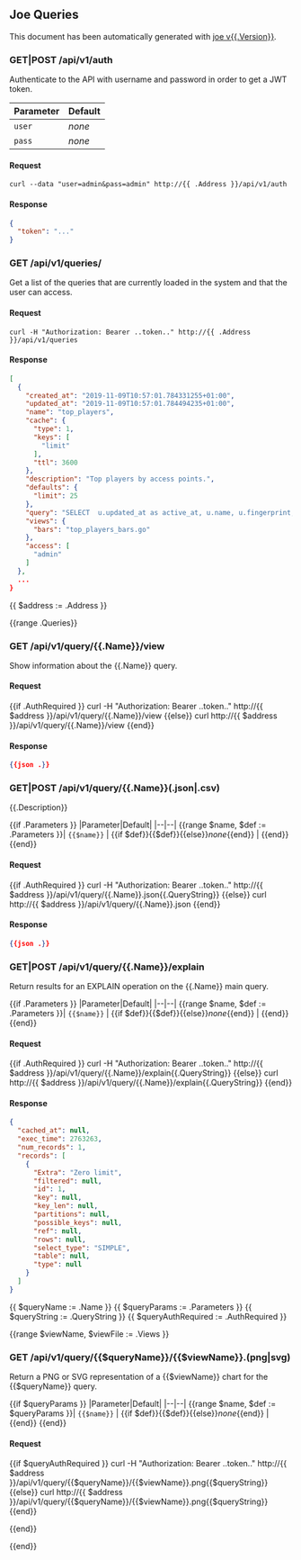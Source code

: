 ## Joe Queries

This document has been automatically generated with [joe v{{.Version}}](https://github.com/evilsocket/joe).

### GET|POST /api/v1/auth  

Authenticate to the API with username and password in order to get a JWT token.

|Parameter|Default|
|--|--|
| `user` | _none_ |
| `pass` | _none_ |

#### Request

    curl --data "user=admin&pass=admin" http://{{ .Address }}/api/v1/auth

#### Response

```json
{
  "token": "..."
}
```

### GET /api/v1/queries/

Get a list of the queries that are currently loaded in the system and that the user can access.

#### Request

    curl -H "Authorization: Bearer ..token.." http://{{ .Address }}/api/v1/queries

#### Response

```json
[
  {
    "created_at": "2019-11-09T10:57:01.784331255+01:00",
    "updated_at": "2019-11-09T10:57:01.784494235+01:00",
    "name": "top_players",
    "cache": {
      "type": 1,
      "keys": [
        "limit"
      ],
      "ttl": 3600
    },
    "description": "Top players by access points.",
    "defaults": {
      "limit": 25
    },
    "query": "SELECT  u.updated_at as active_at, u.name, u.fingerprint, u.country, COUNT(a.id) AS networks FROM units u INNER JOIN access_points a ON u.id = a.unit_id GROUP BY u.id ORDER BY networks DESC LIMIT {limit}",
    "views": {
      "bars": "top_players_bars.go"
    },
    "access": [
      "admin"
    ]
  },
  ...
}
```

{{ $address := .Address }}

{{range .Queries}}

### GET /api/v1/query/{{.Name}}/view  

Show information about the {{.Name}} query.

#### Request

{{if .AuthRequired }}
    curl -H "Authorization: Bearer ..token.." http://{{ $address }}/api/v1/query/{{.Name}}/view
{{else}}
    curl http://{{ $address }}/api/v1/query/{{.Name}}/view
{{end}}

#### Response

```json
{{json .}}
```

### GET|POST /api/v1/query/{{.Name}}(.json|.csv)

{{.Description}}

{{if .Parameters }}
|Parameter|Default|
|--|--|
{{range $name, $def := .Parameters }}| `{{$name}}` | {{if $def}}{{$def}}{{else}}_none_{{end}} |
{{end}}
{{end}}

#### Request

{{if .AuthRequired }}
    curl -H "Authorization: Bearer ..token.." http://{{ $address }}/api/v1/query/{{.Name}}.json{{.QueryString}}
{{else}}
    curl http://{{ $address }}/api/v1/query/{{.Name}}.json
{{end}}

#### Response

```json
{{json .}}
```

### GET|POST /api/v1/query/{{.Name}}/explain

Return results for an EXPLAIN operation on the {{.Name}} main query.

{{if .Parameters }}
|Parameter|Default|
|--|--|
{{range $name, $def := .Parameters }}| `{{$name}}` | {{if $def}}{{$def}}{{else}}_none_{{end}} |
{{end}}
{{end}}

#### Request

{{if .AuthRequired }}
    curl -H "Authorization: Bearer ..token.." http://{{ $address }}/api/v1/query/{{.Name}}/explain{{.QueryString}}
{{else}}
    curl http://{{ $address }}/api/v1/query/{{.Name}}/explain{{.QueryString}}
{{end}}

#### Response

```json
{
  "cached_at": null,
  "exec_time": 2763263,
  "num_records": 1,
  "records": [
    {
      "Extra": "Zero limit",
      "filtered": null,
      "id": 1,
      "key": null,
      "key_len": null,
      "partitions": null,
      "possible_keys": null,
      "ref": null,
      "rows": null,
      "select_type": "SIMPLE",
      "table": null,
      "type": null
    }
  ]
}
```
 
{{ $queryName := .Name }}
{{ $queryParams := .Parameters }}
{{ $queryString := .QueryString }}
{{ $queryAuthRequired := .AuthRequired }}

{{range $viewName, $viewFile := .Views }}
### GET /api/v1/query/{{$queryName}}/{{$viewName}}.(png|svg)

Return a PNG or SVG representation of a {{$viewName}} chart for the {{$queryName}} query.

{{if $queryParams }}
|Parameter|Default|
|--|--|
{{range $name, $def := $queryParams }}| `{{$name}}` | {{if $def}}{{$def}}{{else}}_none_{{end}} |
{{end}}
{{end}}

#### Request

{{if $queryAuthRequired }}
    curl -H "Authorization: Bearer ..token.." http://{{ $address }}/api/v1/query/{{$queryName}}/{{$viewName}}.png{{$queryString}}
{{else}}
    curl http://{{ $address }}/api/v1/query/{{$queryName}}/{{$viewName}}.png{{$queryString}}
{{end}}

{{end}}

{{end}}